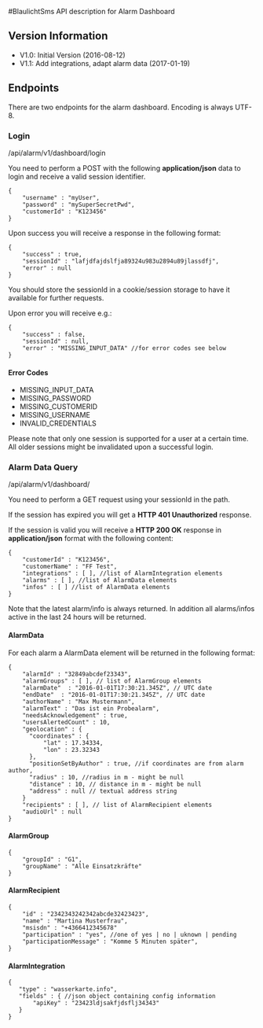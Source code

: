 #BlaulichtSms API description for Alarm Dashboard

## Version Information
- V1.0: Initial Version (2016-08-12)
- V1.1: Add integrations, adapt alarm data (2017-01-19)

## Endpoints
There are two endpoints for the alarm dashboard. Encoding is always UTF-8.

### Login
/api/alarm/v1/dashboard/login

You need to perform a POST with the following **application/json** data to login and receive a valid session identifier.

    {
        "username" : "myUser",
        "password" : "mySuperSecretPwd",
        "customerId" : "K123456"
    }

Upon success you will receive a response in the following format:

    {
        "success" : true,
        "sessionId" : "lafjdfajdslfja89324u983u2894u89jlassdfj",
        "error" : null
    }

You should store the sessionId in a cookie/session storage to have it available for further requests.

Upon error you will receive e.g.:

    {
        "success" : false,
        "sessionId" : null,
        "error" : "MISSING_INPUT_DATA" //for error codes see below
    }

#### Error Codes
- MISSING_INPUT_DATA
- MISSING_PASSWORD
- MISSING_CUSTOMERID
- MISSING_USERNAME
- INVALID_CREDENTIALS

Please note that only one session is supported for a user at a certain time. All older sessions might be invalidated upon a successful login.

### Alarm Data Query
/api/alarm/v1/dashboard/<sessionId>

You need to perform a GET request using your sessionId in the path.


If the session has expired you will get a **HTTP 401 Unauthorized** response.

If the session is valid you will receive a **HTTP 200 OK** response in **application/json** format with the following content:

    {
        "customerId" : "K123456",
        "customerName" : "FF Test",
        "integrations" : [ ], //list of AlarmIntegration elements
        "alarms" : [ ], //list of AlarmData elements
        "infos" : [ ] //list of AlarmData elements
    }

Note that the latest alarm/info is always returned. In addition all alarms/infos active in the last 24 hours will be returned.

#### AlarmData
For each alarm a AlarmData element will be returned in the following format:

    {
        "alarmId" : "32849abcdef23343",
        "alarmGroups" : [ ], // list of AlarmGroup elements
        "alarmDate"  : "2016-01-01T17:30:21.345Z", // UTC date
        "endDate"  : "2016-01-01T17:30:21.345Z", // UTC date
        "authorName" : "Max Mustermann",
        "alarmText" : "Das ist ein Probealarm",
        "needsAcknowledgement" : true,
        "usersAlertedCount" : 10,
        "geolocation" : {
          "coordinates" : {
              "lat" : 17.34334,
              "lon" : 23.32343
          },
          "positionSetByAuthor" : true, //if coordinates are from alarm author,
          "radius" : 10, //radius in m - might be null
          "distance" : 10, // distance in m - might be null
          "address" : null // textual address string
        }
        "recipients" : [ ], // list of AlarmRecipient elements
        "audioUrl" : null
    }

#### AlarmGroup

    {
        "groupId" : "G1",
        "groupName" : "Alle Einsatzkräfte"
    }

#### AlarmRecipient

    {
        "id" : "2342343242342abcde32423423",
        "name" : "Martina Musterfrau",
        "msisdn" : "+4366412345678"
        "participation" : "yes", //one of yes | no | uknown | pending
        "participationMessage" : "Komme 5 Minuten später",
    }

#### AlarmIntegration

    {
       "type" : "wasserkarte.info",
       "fields" : { //json object containing config information
           "apiKey" : "23423ldjsakfjdsflj34343"
       }
    }

